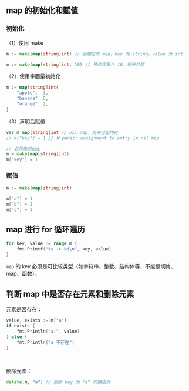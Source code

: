 ## map 的初始化和赋值

### 初始化

（1）使用 make

```Go
m := make(map[string]int) // 创建空的 map，key 为 string，value 为 int

m := make(map[string]int, 10) // 预估容量为 10，提升性能
```

（2）使用字面量初始化

```go
m := map[string]int{
	"apple":  3,
	"banana": 5,
	"orange": 2,
}
```

（3）声明后赋值

```go
var m map[string]int // nil map，尚未分配内存
// m["key"] = 1 // ❌ panic: assignment to entry in nil map

// 必须先初始化
m = make(map[string]int)
m["key"] = 1
```

### 赋值

```go
m := make(map[string]int)

m["a"] = 1
m["b"] = 2
m["c"] = 3
```



## map 进行 for 循环遍历

```go
for key, value := range m {
	fmt.Printf("%s -> %d\n", key, value)
}
```

`map` 的 key 必须是可比较类型（如字符串、整数、结构体等，不能是切片、map、函数）。

## 判断 map 中是否存在元素和删除元素

元素是否存在：

```go
value, exists := m["a"]
if exists {
	fmt.Println("a:", value)
} else {
	fmt.Println("a 不存在")
}
```

&nbsp;

删除元素：

```go
delete(m, "a") // 删除 key 为 "a" 的键值对
```

